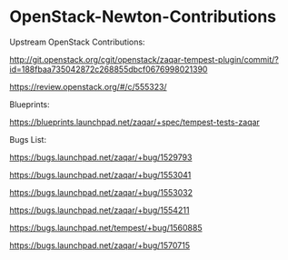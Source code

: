 # OpenStack-Newton-Contributions
 
Upstream OpenStack Contributions:

http://git.openstack.org/cgit/openstack/zaqar-tempest-plugin/commit/?id=188fbaa735042872c268855dbcf0676998021390
 
https://review.openstack.org/#/c/555323/
 
Blueprints:

https://blueprints.launchpad.net/zaqar/+spec/tempest-tests-zaqar
 
Bugs List:

https://bugs.launchpad.net/zaqar/+bug/1529793

https://bugs.launchpad.net/zaqar/+bug/1553041

https://bugs.launchpad.net/zaqar/+bug/1553032

https://bugs.launchpad.net/zaqar/+bug/1554211

https://bugs.launchpad.net/tempest/+bug/1560885

https://bugs.launchpad.net/zaqar/+bug/1570715
 
